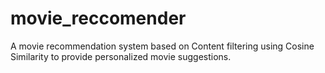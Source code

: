 # movie_reccomender
A movie recommendation system based on Content filtering using Cosine Similarity to provide personalized movie suggestions.
